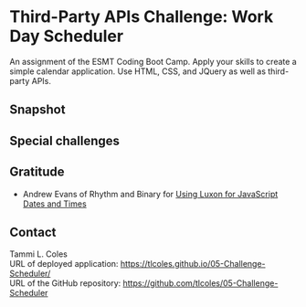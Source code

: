 # Third-Party APIs Challenge: Work Day Scheduler
An assignment of the ESMT Coding Boot Camp. Apply your skills to create a simple calendar application. Use HTML, CSS, and JQuery as well as third-party APIs.
## Snapshot

## Special challenges

## Gratitude
* Andrew Evans of Rhythm and Binary for [Using Luxon for JavaScript Dates and Times](https://youtu.be/zIRSdTKyPS4)
## Contact
Tammi L. Coles  
URL of deployed application: https://tlcoles.github.io/05-Challenge-Scheduler/  
URL of the GitHub repository: https://github.com/tlcoles/05-Challenge-Scheduler  